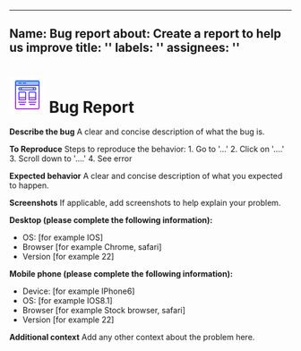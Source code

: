 ***

## Name: Bug report&#xD;&#xA;about: Create a report to help us improve&#xD;&#xA;title: ''&#xD;&#xA;labels: ''&#xD;&#xA;assignees: ''

# ![image info](/docs/assets/icons/icons8-template-64.png) Bug Report

**Describe the bug** A clear and concise description of what the bug is.

**To Reproduce** Steps to reproduce the behavior: 1. Go to '...' 2. Click on '....' 3. Scroll down to
'....' 4. See error

**Expected behavior** A clear and concise description of what you expected to happen.

**Screenshots** If applicable, add screenshots to help explain your problem.

**Desktop (please complete the following information):**

- OS: \[for example IOS]
- Browser \[for example Chrome, safari]
- Version \[for example 22]

**Mobile phone (please complete the following information):**

- Device: \[for example IPhone6]
- OS: \[for example IOS8.1]
- Browser \[for example Stock browser, safari]
- Version \[for example 22]

**Additional context** Add any other context about the problem here.
